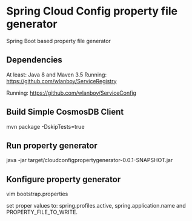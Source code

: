 # Spring Cloud Config property file generator
Spring Boot based property file generator

## Dependencies
At least: Java 8 and Maven 3.5
Running: https://github.com/wlanboy/ServiceRegistry

Running: https://github.com/wlanboy/ServiceConfig

## Build Simple CosmosDB Client 
mvn package -DskipTests=true

## Run property generator
java -jar target/cloudconfigpropertygenerator-0.0.1-SNAPSHOT.jar

## Konfigure property generator
vim bootstrap.properties

set proper values to:
spring.profiles.active, spring.application.name and PROPERTY_FILE_TO_WRITE.
